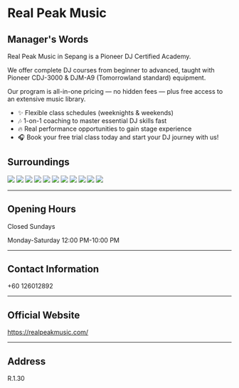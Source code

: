# Real Peak Music

## Manager's Words

Real Peak Music in Sepang is a Pioneer DJ Certified Academy.

We offer complete DJ courses from beginner to advanced, taught with Pioneer CDJ-3000 & DJM-A9 (Tomorrowland standard) equipment.

Our program is all-in-one pricing — no hidden fees — plus free access to an extensive music library.

- ✨ Flexible class schedules (weeknights & weekends)
- 🎶 1-on-1 coaching to master essential DJ skills fast
- 🔥 Real performance opportunities to gain stage experience
- 🎧 Book your free trial class today and start your DJ journey with us!

## Surroundings

<div class="image-slide">
  <img src="https://img.xmummap.com/1_real_surd%20%281%29.webp" />
  <img src="https://img.xmummap.com/1_real_surd%20%282%29.webp" />
  <img src="https://img.xmummap.com/1_real_surd%20%283%29.webp" />
  <img src="https://img.xmummap.com/1_real_surd%20%284%29.webp" />
  <img src="https://img.xmummap.com/1_real_surd%20%285%29.webp" />
  <img src="https://img.xmummap.com/1_real_surd%20%286%29.webp" />
  <img src="https://img.xmummap.com/1_real_surd%20%287%29.webp" />
  <img src="https://img.xmummap.com/1_real_surd%20%288%29.webp" />
  <img src="https://img.xmummap.com/1_real_surd%20%289%29.webp" />
  <img src="https://img.xmummap.com/1_real_surd%20%2810%29.webp" />
  <img src="https://img.xmummap.com/1_real_surd%20%2811%29.webp" />
</div>

---

## Opening Hours

Closed Sundays

Monday-Saturday 12:00 PM-10:00 PM

---

## Contact Information

+60 126012892

---

## Official Website

https://realpeakmusic.com/

---

## Address

R.1.30
